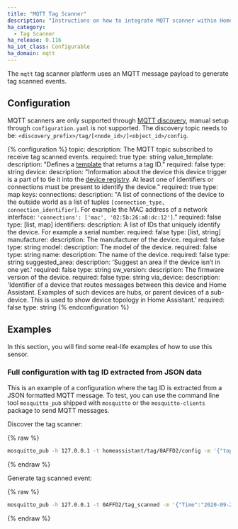 ```yaml
---
title: "MQTT Tag Scanner"
description: "Instructions on how to integrate MQTT scanner within Home Assistant."
ha_category:
  - Tag Scanner
ha_release: 0.116
ha_iot_class: Configurable
ha_domain: mqtt
---
```


The `mqtt` tag scanner platform uses an MQTT message payload to generate tag scanned events.

## Configuration

MQTT scanners are only supported through [MQTT discovery](/docs/mqtt/discovery/), manual setup through `configuration.yaml` is not supported.
The discovery topic needs to be: `<discovery_prefix>/tag/[<node_id>/]<object_id>/config`.

{% configuration %}
topic:
  description: The MQTT topic subscribed to receive tag scanned events.
  required: true
  type: string
value_template:
  description: "Defines a [template](/docs/configuration/templating/#processing-incoming-data) that returns a tag ID."
  required: false
  type: string
device:
  description: "Information about the device this device trigger is a part of to tie it into the [device registry](https://developers.home-assistant.io/docs/en/device_registry_index.html). At least one of identifiers or connections must be present to identify the device."
  required: true
  type: map
  keys:
    connections:
      description: "A list of connections of the device to the outside world as a list of tuples `[connection_type, connection_identifier]`. For example the MAC address of a network interface: `'connections': ['mac', '02:5b:26:a8:dc:12']`."
      required: false
      type: [list, map]
    identifiers:
      description: A list of IDs that uniquely identify the device. For example a serial number.
      required: false
      type: [list, string]
    manufacturer:
      description: The manufacturer of the device.
      required: false
      type: string
    model:
      description: The model of the device.
      required: false
      type: string
    name:
      description: The name of the device.
      required: false
      type: string
    suggested_area:
      description: 'Suggest an area if the device isn’t in one yet.'
      required: false
      type: string
    sw_version:
      description: The firmware version of the device.
      required: false
      type: string
    via_device:
      description: 'Identifier of a device that routes messages between this device and Home Assistant. Examples of such devices are hubs, or parent devices of a sub-device. This is used to show device topology in Home Assistant.'
      required: false
      type: string
{% endconfiguration %}

## Examples

In this section, you will find some real-life examples of how to use this sensor.

### Full configuration with tag ID extracted from JSON data

This is an example of a configuration where the tag ID is extracted from a JSON formatted MQTT message.
To test, you can use the command line tool `mosquitto_pub` shipped with `mosquitto` or the `mosquitto-clients` package to send MQTT messages.

Discover the tag scanner:

{% raw %}

```bash
mosquitto_pub -h 127.0.0.1 -t homeassistant/tag/0AFFD2/config -m '{"topic": "0AFFD2/tag_scanned", "value_template": "{{ value_json.PN532.UID }}"}'
```

{% endraw %}

Generate tag scanned event:

{% raw %}

```bash
mosquitto_pub -h 127.0.0.1 -t 0AFFD2/tag_scanned -m '{"Time":"2020-09-28T17:02:10","PN532":{"UID":"E9F35959", "DATA":"ILOVETASMOTA"}}'
```

{% endraw %}
